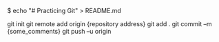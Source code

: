 $ echo "# Practicing Git" > README.md

git init
git remote add origin {repository address}
git add .
git commit –m {some_comments}
git push –u origin
